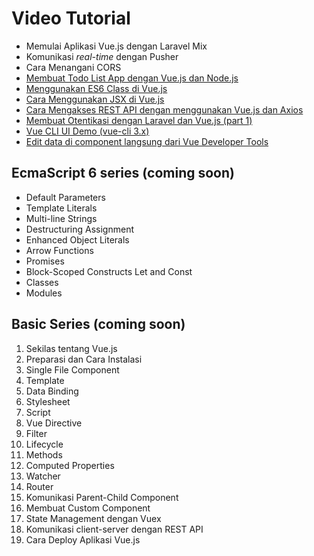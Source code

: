 # Video Tutorial

* Memulai Aplikasi Vue.js dengan Laravel Mix
* Komunikasi _real-time_ dengan Pusher
* Cara Menangani <attr title="Cross-Origin Resource Sharing">CORS</attr>
* [Membuat Todo List App dengan Vue.js dan Node.js](/video-tutorial/vd8KyEMBt98.md)
* [Menggunakan ES6 Class di Vue.js](/video-tutorial/IVbFgnqrrBA.md)
* [Cara Menggunakan JSX di Vue.js](/video-tutorial/MY8PaOlylrQ.md)
* [Cara Mengakses REST API dengan menggunakan Vue.js dan Axios](/video-tutorial/q1dKK7euDak.md)
* [Membuat Otentikasi dengan Laravel dan Vue.js (part 1)](/video-tutorial/bx0eAttQuLA.md)
* [Vue CLI UI Demo (vue-cli 3.x)](/video-tutorial/UwMEsbVNiI0.md)
* [Edit data di component langsung dari Vue Developer Tools](/video-tutorial/Qp9fjID-NJg.md)


## EcmaScript 6 series (coming soon)

* Default Parameters
* Template Literals
* Multi-line Strings
* Destructuring Assignment
* Enhanced Object Literals
* Arrow Functions
* Promises
* Block-Scoped Constructs Let and Const
* Classes
* Modules


## Basic Series (coming soon)

1. Sekilas tentang Vue.js
2. Preparasi dan Cara Instalasi
3. Single File Component
4. Template
5. Data Binding
6. Stylesheet
7. Script
8. Vue Directive
9. Filter
8. Lifecycle
9. Methods
10. Computed Properties
11. Watcher
11. Router
12. Komunikasi Parent-Child Component
13. Membuat Custom Component
14. State Management dengan Vuex
15. Komunikasi client-server dengan REST API
16. Cara Deploy Aplikasi Vue.js
